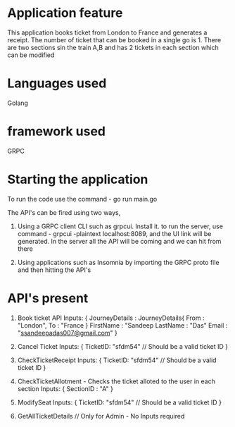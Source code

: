 # Application feature
This application books ticket from London to France and generates a receipt. 
The number of ticket that can be booked in a single go is 1. 
There are two sections sin the train A,B and has 2 tickets in each section which can be modified

# Languages used
Golang

# framework used
GRPC

# Starting the application
To run the code use the command  - go run main.go

The API's can be fired using two ways,
1. Using a GRPC client CLI such as grpcui. Install it. 
to run the server, use command - grpcui -plaintext localhost:8089, and the UI link will be generated. 
In the server all the API will be coming and we can hit from there 

2. Using applications such as Insomnia by importing the GRPC proto file and then hitting the API's

# API's present
1. Book ticket API
    Inputs:
        {
            JourneyDetails :  JourneyDetails{
                From : "London",
                To : "France
            }
            FirstName : "Sandeep
            LastName : "Das"
            Email : "ssandeepadas007@gmail.com"
        }

2. Cancel Ticket 
    Inputs:
        {
            TicketID: "sfdm54" // Should be a valid ticket ID
        }

3. CheckTicketReceipt
     Inputs:
        {
            TicketID: "sfdm54" // Should be a valid ticket ID
        }

4. CheckTicketAllotment - Checks the ticket alloted to the user in each section
    Inputs:
        {
            SectionID : "A"
        }

5. ModifySeat
    Inputs:
        {
             TicketID: "sfdm54" // Should be a valid ticket ID
        }

6. GetAllTicketDetails // Only for Admin    - No Inputs required
